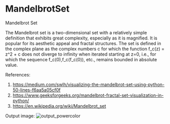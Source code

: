 # MandelbrotSet
Mandelbrot Set

The Mandelbrot set is a two-dimensional set with a relatively simple definition that exhibits great complexity, especially as it is magnified. It is popular for its aesthetic appeal and fractal structures. The set is defined in the complex plane as the complex numbers c for which the function f_c(z) = z^2 + c does not diverge to infinity when iterated starting at z=0, i.e., for which the sequence f_c(0),f_c(f_c(0)), etc., remains bounded in absolute value.

References:
1. https://medium.com/swlh/visualizing-the-mandelbrot-set-using-python-50-lines-f6aa5a05cf0f
2. https://www.geeksforgeeks.org/mandelbrot-fractal-set-visualization-in-python/
3. https://en.wikipedia.org/wiki/Mandelbrot_set

Output image:
![output_powercolor](https://github.com/user-attachments/assets/f159f056-ac02-441c-8c03-3c207785947e)
